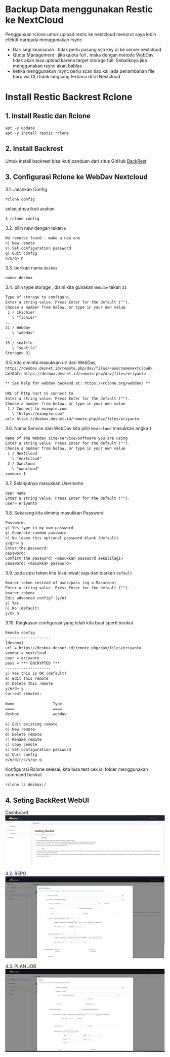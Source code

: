 # Backup Data menggunakan Restic ke NextCloud
Penggunaan rclone untuk upload restic ke nextcloud menurut saya lebih efektif daripada menggunakan rsync 
- Dari segi keamanan : tidak perlu pasang ssh key di ke server nextcloud
- Quota Management : jika quota full , maka dengan metode WebDav tidak akan bisa upload karena target storage full. Sebaliknya jika menggunakan rsync akan bablas
- ketika menggunakan rsync perlu scan tiap kali ada penambahan file baru via CLI tidak langsung terbaca di UI Nextcloud

  
# Install Restic Backrest Rclone

## 1. Install Restic  dan Rclone 

```
apt -y update
apt -y install restic rclone
```

## 2. Install Backrest
Untuk install backrest bisa ikuti panduan dari situs GitHub [BackRest](https://github.com/garethgeorge/backrest)

## 3.  Configurasi Rclone ke WebDav Nextcloud
3.1. Jalankan Config
```
rclone config
```
selanjutnya ikuti arahan 

```bash
$ rclone config
```
3.2. pilih new dengan tekan `n`
```
No remotes found - make a new one
n) New remote
s) Set configuration password
q) Quit config
n/s/q> n
```
3.3. berikan nama `desbox`
```
name> desbox
```
3.4. pilih type storage , disini kita gunakan `Webdav` tekan `31`
```
Type of storage to configure.
Enter a string value. Press Enter for the default ("").
Choose a number from below, or type in your own value
 1 / 1Fichier
   \ "fichier"
...
31 / Webdav
   \ "webdav"
...
35 / seafile
   \ "seafile"
Storage> 31
```
3.5. kita diminta masukkan url dari WebDav, `https://desbox.desnet.id/remote.php/dav/files/<usernamenextcloud>`
contoh : `https://desbox.desnet.id/remote.php/dav/files/eriyanto`
```
** See help for webdav backend at: https://rclone.org/webdav/ **

URL of http host to connect to
Enter a string value. Press Enter for the default ("").
Choose a number from below, or type in your own value
 1 / Connect to example.com
   \ "https://example.com"
url> https://desbox.desnet.id/remote.php/dav/files/eriyanto
```
3.6. Nama Service dari WebDav kita pilih `Nextcloud` masukkan angka `1`
```
Name of the Webdav site/service/software you are using
Enter a string value. Press Enter for the default ("").
Choose a number from below, or type in your own value
 1 / Nextcloud
   \ "nextcloud"
 2 / Owncloud
   \ "owncloud"
vendor> 1
```
3.7. Selanjutnya masukkan Username

```
User name
Enter a string value. Press Enter for the default ("").
user> eriyanto
```
3.8. Sekarang kita diminta masukkan Password
```
Password.
y) Yes type in my own password
g) Generate random password
n) No leave this optional password blank (default)
y/g/n> y
Enter the password:
password: 
Confirm the password: <masukkan password sekalilagi>
password: <masukkan password>
```
3.9. pada opsi token kita bisa lewati saja dan biarkan `default`
```
Bearer token instead of user/pass (eg a Macaroon)
Enter a string value. Press Enter for the default ("").
bearer_token>
Edit advanced config? (y/n)
y) Yes
n) No (default)
y/n> n
```

3.10. Ringkasan configurasi yang telah kita buat sperti berikut
```
Remote config
--------------------
[desbox]
url = https://desbox.desnet.id/remote.php/dav/files/eriyanto
vendor = nextcloud
user = eriyanto
pass = *** ENCRYPTED ***
--------------------
y) Yes this is OK (default)
e) Edit this remote
d) Delete this remote
y/e/d> y
Current remotes:

Name                 Type
====                 ====
desbox               webdav

e) Edit existing remote
n) New remote
d) Delete remote
r) Rename remote
c) Copy remote
s) Set configuration password
q) Quit config
e/n/d/r/c/s/q> q

```


Konfigurasi Rclone selesai, kita bisa test cek isi folder menggunakan command berikut
```
rclone ls desbox:/
```

## 4. Seting BackRest WebUI

Dashboard
![image](https://github.com/deseriyanto/resticwithrclone/blob/main/images/1.jpeg)

4.2. REPO
![image](https://github.com/deseriyanto/resticwithrclone/blob/main/images/2%20repo.jpeg)

4.3. PLAN JOB
![image](https://github.com/deseriyanto/resticwithrclone/blob/main/images/3.jpeg)


